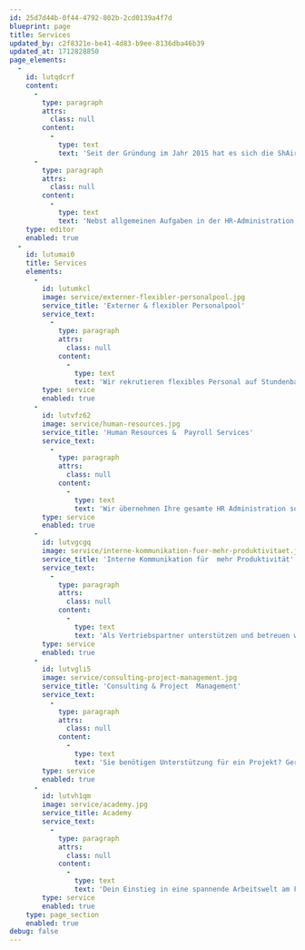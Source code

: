 ```yaml
---
id: 25d7d44b-0f44-4792-802b-2cd0139a4f7d
blueprint: page
title: Services
updated_by: c2f8321e-be41-4d83-b9ee-8136dba46b39
updated_at: 1712828850
page_elements:
  -
    id: lutqdcrf
    content:
      -
        type: paragraph
        attrs:
          class: null
        content:
          -
            type: text
            text: 'Seit der Gründung im Jahr 2015 hat es sich die ShAir AG zur Aufgabe gemacht, den Bedarf an flexiblen Teilzeitmitarbeitenden in den verschiedensten Bereichen am Flughafen Zürich, zusammen mit ihrem Partner Coople (Schweiz) AG zu decken. Über die Jahre ist das Angebot immer weiter gewachsen, so dass neben der Vermittlung von flexiblen Mitarbeitenden nun weitere Dienstleistungen rund um das Personalmanagement dazugekommen sind.'
      -
        type: paragraph
        attrs:
          class: null
        content:
          -
            type: text
            text: 'Nebst allgemeinen Aufgaben in der HR-Administration übernehmen wir die gesamte Lohnbuchhaltung und bieten zudem zusammen mit unseren Partnern Weiterbildungsmöglichkeiten am Flughafen an.'
    type: editor
    enabled: true
  -
    id: lutumai0
    title: Services
    elements:
      -
        id: lutumkcl
        image: service/externer-flexibler-personalpool.jpg
        service_title: 'Externer & flexibler Personalpool'
        service_text:
          -
            type: paragraph
            attrs:
              class: null
            content:
              -
                type: text
                text: 'Wir rekrutieren flexibles Personal auf Stundenbasis in Zusammenarbeit mit Coople. Mit allem drum und dran - inkl. Flughafenausweis.'
        type: service
        enabled: true
      -
        id: lutvfz62
        image: service/human-resources.jpg
        service_title: 'Human Resources &  Payroll Services'
        service_text:
          -
            type: paragraph
            attrs:
              class: null
            content:
              -
                type: text
                text: 'Wir übernehmen Ihre gesamte HR Administration sowie die Abwicklung Ihrer Löhne..'
        type: service
        enabled: true
      -
        id: lutvgcgq
        image: service/interne-kommunikation-fuer-mehr-produktivitaet.jpg
        service_title: 'Interne Kommunikation für  mehr Produktivität'
        service_text:
          -
            type: paragraph
            attrs:
              class: null
            content:
              -
                type: text
                text: 'Als Vertriebspartner unterstützen und betreuen wir sie bei der Implementierung der internen Kommunikationsplattform BEEKEEPER.'
        type: service
        enabled: true
      -
        id: lutvgli5
        image: service/consulting-project-management.jpg
        service_title: 'Consulting & Project  Management'
        service_text:
          -
            type: paragraph
            attrs:
              class: null
            content:
              -
                type: text
                text: 'Sie benötigen Unterstützung für ein Projekt? Gerne stehen wir Ihnen beratend zur Seite und helfen Ihnen bei der Umsetzung.'
        type: service
        enabled: true
      -
        id: lutvh1qm
        image: service/academy.jpg
        service_title: Academy
        service_text:
          -
            type: paragraph
            attrs:
              class: null
            content:
              -
                type: text
                text: 'Dein Einstieg in eine spannende Arbeitswelt am Flughafen. Neben Einsteigerkursen bieten wir auch zahlreiche Auffrischungskurse an.'
        type: service
        enabled: true
    type: page_section
    enabled: true
debug: false
---
```

